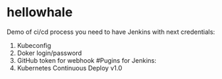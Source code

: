 # hellowhale
Demo of ci/cd process
you need to have Jenkins with next credentials:
1) Kubeconfig
2) Doker login/password
3) GitHub token for webhook
#Pugins for Jenkins:
1) Kubernetes Continuous Deploy v1.0
